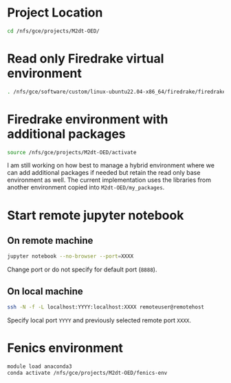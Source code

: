 # Project Location
```bash
cd /nfs/gce/projects/M2dt-OED/
```

# Read only Firedrake virtual environment
```bash
. /nfs/gce/software/custom/linux-ubuntu22.04-x86_64/firedrake/firedrake/bin/activate
```

# Firedrake environment with additional packages
```bash
source /nfs/gce/projects/M2dt-OED/activate
```

I am still working on how best to manage a hybrid environment where we can add additional packages if needed but retain the read only base environment as well. The current implementation uses the libraries from another environment copied into `M2dt-OED/my_packages`.

# Start remote jupyter notebook
## On remote machine
```bash
jupyter notebook --no-browser --port=XXXX
```
Change port or do not specify for default port (`8888`).

## On local machine
```bash
ssh -N -f -L localhost:YYYY:localhost:XXXX remoteuser@remotehost
```
Specify local port `YYYY` and previously selected remote port `XXXX`.

# Fenics environment
```bash
module load anaconda3
conda activate /nfs/gce/projects/M2dt-OED/fenics-env
```
